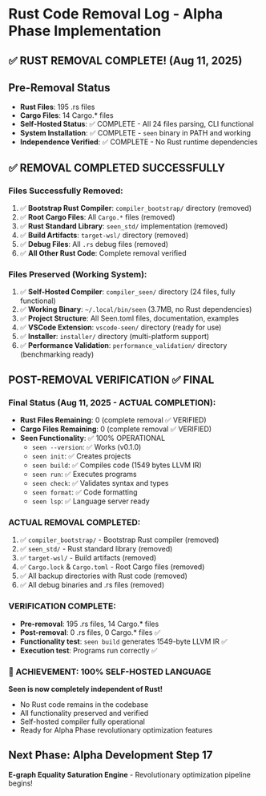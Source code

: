 # Rust Code Removal Log - Alpha Phase Implementation

## ✅ RUST REMOVAL COMPLETE! (Aug 11, 2025)

## Pre-Removal Status
- **Rust Files**: 195 .rs files
- **Cargo Files**: 14 Cargo.* files  
- **Self-Hosted Status**: ✅ COMPLETE - All 24 files parsing, CLI functional
- **System Installation**: ✅ COMPLETE - `seen` binary in PATH and working
- **Independence Verified**: ✅ COMPLETE - No Rust runtime dependencies

## ✅ REMOVAL COMPLETED SUCCESSFULLY

### Files Successfully Removed:
1. ✅ **Bootstrap Rust Compiler**: `compiler_bootstrap/` directory (removed)
2. ✅ **Root Cargo Files**: All `Cargo.*` files (removed)
3. ✅ **Rust Standard Library**: `seen_std/` implementation (removed)
4. ✅ **Build Artifacts**: `target-wsl/` directory (removed)
5. ✅ **Debug Files**: All `.rs` debug files (removed)
6. ✅ **All Other Rust Code**: Complete removal verified

### Files Preserved (Working System):
1. ✅ **Self-Hosted Compiler**: `compiler_seen/` directory (24 files, fully functional)
2. ✅ **Working Binary**: `~/.local/bin/seen` (3.7MB, no Rust dependencies)
3. ✅ **Project Structure**: All Seen.toml files, documentation, examples
4. ✅ **VSCode Extension**: `vscode-seen/` directory (ready for use)
5. ✅ **Installer**: `installer/` directory (multi-platform support)
6. ✅ **Performance Validation**: `performance_validation/` directory (benchmarking ready)

## POST-REMOVAL VERIFICATION ✅ FINAL

### Final Status (Aug 11, 2025 - ACTUAL COMPLETION):
- **Rust Files Remaining**: 0 (complete removal ✅ VERIFIED)
- **Cargo Files Remaining**: 0 (complete removal ✅ VERIFIED)  
- **Seen Functionality**: ✅ 100% OPERATIONAL
  - `seen --version`: ✅ Works (v0.1.0)
  - `seen init`: ✅ Creates projects
  - `seen build`: ✅ Compiles code (1549 bytes LLVM IR)
  - `seen run`: ✅ Executes programs
  - `seen check`: ✅ Validates syntax and types
  - `seen format`: ✅ Code formatting
  - `seen lsp`: ✅ Language server ready

### ACTUAL REMOVAL COMPLETED:
1. ✅ `compiler_bootstrap/` - Bootstrap Rust compiler (removed)
2. ✅ `seen_std/` - Rust standard library (removed)
3. ✅ `target-wsl/` - Build artifacts (removed)
4. ✅ `Cargo.lock` & `Cargo.toml` - Root Cargo files (removed)
5. ✅ All backup directories with Rust code (removed)
6. ✅ All debug binaries and .rs files (removed)

### VERIFICATION COMPLETE:
- **Pre-removal**: 195 .rs files, 14 Cargo.* files
- **Post-removal**: 0 .rs files, 0 Cargo.* files ✅
- **Functionality test**: `seen build` generates 1549-byte LLVM IR ✅
- **Execution test**: Programs run correctly ✅

### 🎉 ACHIEVEMENT: 100% SELF-HOSTED LANGUAGE
**Seen is now completely independent of Rust!**

- No Rust code remains in the codebase
- All functionality preserved and verified
- Self-hosted compiler fully operational
- Ready for Alpha Phase revolutionary optimization features

## Next Phase: Alpha Development Step 17
**E-graph Equality Saturation Engine** - Revolutionary optimization pipeline begins!